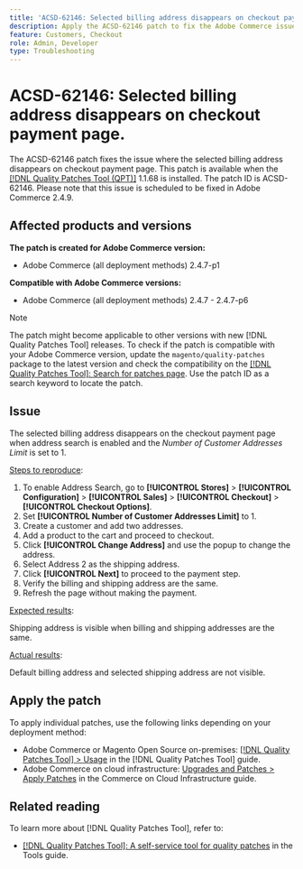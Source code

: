 ```yaml
---
title: 'ACSD-62146: Selected billing address disappears on checkout payment page'
description: Apply the ACSD-62146 patch to fix the Adobe Commerce issue where the selected billing address disappears on checkout payment page.
feature: Customers, Checkout
role: Admin, Developer
type: Troubleshooting
---
```


# ACSD-62146: Selected billing address disappears on checkout payment page.

The ACSD-62146 patch fixes the issue where the selected billing address disappears on checkout payment page. This patch is available when the [[!DNL Quality Patches Tool (QPT)]](/help/tools/quality-patches-tool/quality-patches-tool-to-self-serve-quality-patches.md) 1.1.68 is installed. The patch ID is ACSD-62146. Please note that this issue is scheduled to be fixed in Adobe Commerce 2.4.9.

## Affected products and versions

**The patch is created for Adobe Commerce version:**

* Adobe Commerce (all deployment methods) 2.4.7-p1

**Compatible with Adobe Commerce versions:**

* Adobe Commerce (all deployment methods) 2.4.7 - 2.4.7-p6

>[!NOTE]
>
>The patch might become applicable to other versions with new [!DNL Quality Patches Tool] releases. To check if the patch is compatible with your Adobe Commerce version, update the `magento/quality-patches` package to the latest version and check the compatibility on the [[!DNL Quality Patches Tool]: Search for patches page](https://experienceleague.adobe.com/tools/commerce-quality-patches/index.html). Use the patch ID as a search keyword to locate the patch.

## Issue

The selected billing address disappears on the checkout payment page when address search is enabled and the *Number of Customer Addresses Limit* is set to 1.

<u>Steps to reproduce</u>:

1. To enable Address Search, go to **[!UICONTROL Stores]** > **[!UICONTROL Configuration]** > **[!UICONTROL Sales]** > **[!UICONTROL Checkout]** > **[!UICONTROL Checkout Options]**.
1. Set **[!UICONTROL Number of Customer Addresses Limit]** to 1.
1. Create a customer and add two addresses.
1. Add a product to the cart and proceed to checkout.
1. Click **[!UICONTROL Change Address]** and use the popup to change the address.
1. Select Address 2 as the shipping address.
1. Click **[!UICONTROL Next]** to proceed to the payment step.
1. Verify the billing and shipping address are the same.
1. Refresh the page without making the payment.

<u>Expected results</u>:

Shipping address is visible when billing and shipping addresses are the same.

<u>Actual results</u>:

Default billing address and selected shipping address are not visible.

## Apply the patch

To apply individual patches, use the following links depending on your deployment method:

* Adobe Commerce or Magento Open Source on-premises: [[!DNL Quality Patches Tool] > Usage](/help/tools/quality-patches-tool/usage.md) in the [!DNL Quality Patches Tool] guide.
* Adobe Commerce on cloud infrastructure: [Upgrades and Patches > Apply Patches](https://experienceleague.adobe.com/docs/commerce-cloud-service/user-guide/develop/upgrade/apply-patches.html) in the Commerce on Cloud Infrastructure guide.

## Related reading

To learn more about [!DNL Quality Patches Tool], refer to:

* [[!DNL Quality Patches Tool]: A self-service tool for quality patches](/help/tools/quality-patches-tool/quality-patches-tool-to-self-serve-quality-patches.md) in the Tools guide.
